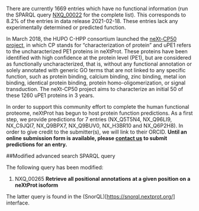 There are currently 1669 entries which have no functional information (run the SPARQL query [NXQ\_00022](https://www.nextprot.org/proteins/search?mode=advanced&queryId=NXQ_00022) for the complete list). This corresponds to 8.2% of the entries in data release 2021-02-18. These entries lack any experimentally determined or predicted function.

In March 2018, the HUPO C-HPP consortium launched the [neXt-CP50 project](https://pubmed.ncbi.nlm.nih.gov/30269496/), in which CP stands for “characterization of protein” and uPE1 refers to the uncharacterized PE1 proteins in neXtProt. These proteins have been identified with high confidence at the protein level (PE1), but are considered as functionally uncharacterized, that is, without any functional annotation or solely annotated with generic GO terms that are not linked to any specific function, such as protein binding, calcium binding, zinc binding, metal ion binding, identical protein binding, protein homo-oligomerization, or signal transduction. The neXt-CP50 project aims to characterize an initial 50 of these 1260 uPE1 proteins in 3 years.

In order to support this community effort to complete the human functional proteome, neXtProt has begun to host protein function predictions. As a first step, we provide predictions for 7 entries (NX_Q5T5N4, NX_Q96LI9, NX_C9JQI7, NX_Q9BPX7, NX_Q9BUV0, NX_H3BR10 and NX_Q6P2H8). In order to give credit to the submitter(s), we will link to their ORCID. **Until an online submission form is available, please [contact us](mailto:support@nextprot.org?subject=\[Function%20Prediction\]) to submit predictions for an entry.**

##Modified advanced search SPARQL query

The following query has been modified:

1. NXQ\_00265 **Retrieve all positional annotations at a given position on a neXtProt isoform**

The latter query is found in the (SnorQL)[https://snorql.nextprot.org/] interface.
